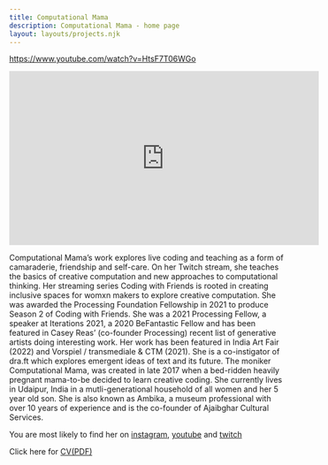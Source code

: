 ```yaml
---
title: Computational Mama
description: Computational Mama - home page
layout: layouts/projects.njk
---
```




https://www.youtube.com/watch?v=HtsF7T06WGo

<iframe width="560" height="315" src="https://www.youtube.com/embed/HtsF7T06WGo" title="YouTube video player" frameborder="0" allow="accelerometer; autoplay; clipboard-write; encrypted-media; gyroscope; picture-in-picture" allowfullscreen></iframe>

Computational Mama’s work explores live coding and teaching as a form of camaraderie, friendship and self-care. On her Twitch stream, she teaches the basics of creative computation and new approaches to computational thinking. Her streaming series Coding with Friends is rooted in creating inclusive spaces for womxn makers to explore creative computation. She was awarded the Processing Foundation Fellowship in 2021 to produce Season 2 of Coding with Friends. 
She was a 2021 Processing Fellow, a speaker at Iterations 2021, a 2020 BeFantastic Fellow and has been featured in Casey Reas’ (co-founder Processing) recent list of generative artists doing interesting work.
Her work has been featured in India Art Fair (2022) and Vorspiel / transmediale & CTM (2021).
She is a co-instigator of dra.ft which explores emergent ideas of text and its future.
The moniker Computational Mama, was created in late 2017 when a bed-ridden heavily pregnant mama-to-be decided to learn creative coding. She currently lives in Udaipur, India in a mutli-generational household of all women and her 5 year old son. She is also known as Ambika, a museum professional with over 10 years of experience and is the co-founder of Ajaibghar Cultural Services.

<!-- Computational Mama has been learning and experimenting with creative coding since 2017. 
As a creative technologist, her work explores *coding as a form of self-care and learning*. She is a regular livestreamer on Twitch, where she teaches the basics of creative computation and new approaches to computational thinking. Her streaming series [Coding with Friends](https://friends.computationalmama.xyz) is rooted in creating inclusive spaces for womxn makers to explore creative computation. 
She has worked with [theatre productions where digital technology is a key performance component](https://www.ajaibghar.com/our-work/the-last-poet), [built AI apps](https://www.ajaibghar.com/our-work/museskop) for artists organisations, [an art installation embedded with AI answers](https://knotaconversation.art) and more.  She works heavily with generative texts, AI models for text, computer vision and some simpler machine learning tools. 

She was a [2021 Processing Fellow](https://processingfoundation.org/fellowships), a speaker at [Iterations 2021](https://iterations.online/#line-up), a [2020 BeFantastic Fellow](https://befantastic.in/colab/) and has been featured in Casey Reas’ (co-founder Processing) recent list of generative artists doing interesting work. 

She is a co-instigator of [dra.ft](https://dra-ft.site) which explores emergent ideas of text and its future.

She is also known as Ambika, a museum professional with over 10 years of experience. She is co-founder of [Ajaibghar Cultural Services](https://ajaibghar.com), a consultancy for museums and culture projects. -->

You are most likely to find her on [instagram](https://instagram.com/computational_mama), [youtube](https://www.youtube.com/c/ComputationalMama) and [twitch](https://www.twitch.tv/computational_mama)


Click here for [CV(PDF)](/img/CMAMA_CV_May_2023.pdf)